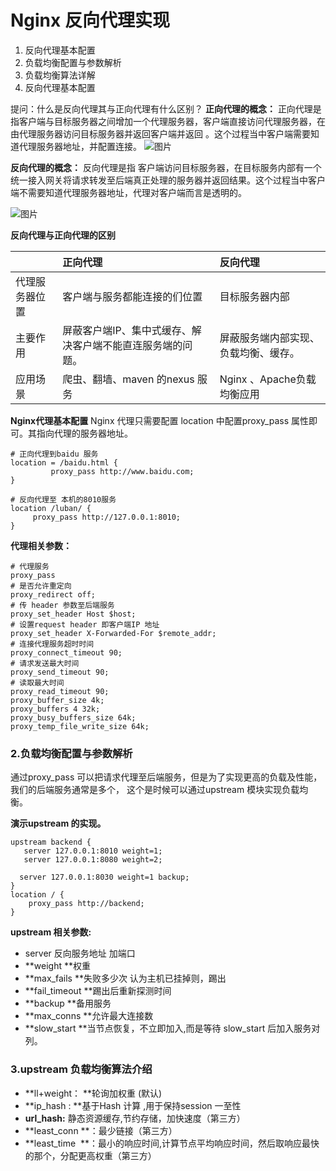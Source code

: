 # Nginx 反向代理实现

1. 反向代理基本配置
2. 负载均衡配置与参数解析
3. 负载均衡算法详解
4. 反向代理基本配置

提问：什么是反向代理其与正向代理有什么区别？
**正向代理的概念：**
正向代理是指客户端与目标服务器之间增加一个代理服务器，客户端直接访问代理服务器，在由代理服务器访问目标服务器并返回客户端并返回 。这个过程当中客户端需要知道代理服务器地址，并配置连接。
![图片](https://images-cdn.shimo.im/Toh3jB1uHeodiycl/image.png!thumbnail)

**反向代理的概念：**
反向代理是指 客户端访问目标服务器，在目标服务内部有一个统一接入网关将请求转发至后端真正处理的服务器并返回结果。这个过程当中客户端不需要知道代理服务器地址，代理对客户端而言是透明的。 

![图片](https://images-cdn.shimo.im/i8oQuJikm9EREsxz/image.png!thumbnail)

**反向代理与正向代理的区别**

|                | **正向代理**                                               | **反向代理**                         |
| :------------- | :--------------------------------------------------------- | :----------------------------------- |
| 代理服务器位置 | 客户端与服务都能连接的们位置                               | 目标服务器内部                       |
| 主要作用       | 屏蔽客户端IP、集中式缓存、解决客户端不能直连服务端的问题。 | 屏蔽服务端内部实现、负载均衡、缓存。 |
| 应用场景       | 爬虫、翻墙、maven 的nexus 服务                             | Nginx 、Apache负载均衡应用           |

**Nginx代理基本配置**
Nginx 代理只需要配置 location 中配置proxy_pass 属性即可。其指向代理的服务器地址。

```
# 正向代理到baidu 服务
location = /baidu.html {
         proxy_pass http://www.baidu.com;
}
```

```
# 反向代理至 本机的8010服务
location /luban/ {
     proxy_pass http://127.0.0.1:8010;  
}
```

**代理相关参数：**

```
# 代理服务
proxy_pass
# 是否允许重定向
proxy_redirect off; 
# 传 header 参数至后端服务
proxy_set_header Host $host; 
# 设置request header 即客户端IP 地址
proxy_set_header X-Forwarded-For $remote_addr; 
# 连接代理服务超时时间
proxy_connect_timeout 90; 
# 请求发送最大时间
proxy_send_timeout 90; 
# 读取最大时间
proxy_read_timeout 90;  
proxy_buffer_size 4k; 
proxy_buffers 4 32k;
proxy_busy_buffers_size 64k; 
proxy_temp_file_write_size 64k;
```



### 2.负载均衡配置与参数解析

通过proxy_pass 可以把请求代理至后端服务，但是为了实现更高的负载及性能， 我们的后端服务通常是多个， 这个是时候可以通过upstream 模块实现负载均衡。

**演示upstream 的实现。**

```
upstream backend {     
   server 127.0.0.1:8010 weight=1;
   server 127.0.0.1:8080 weight=2;

  server 127.0.0.1:8030 weight=1 backup;
}
location / {
    proxy_pass http://backend;
}
```

**upstream 相关参数:**

- server	反向服务地址 加端口
- **weight	 **权重
- **max_fails	**失败多少次 认为主机已挂掉则，踢出
- **fail_timeout	**踢出后重新探测时间
- **backup	**备用服务
- **max_conns	**允许最大连接数
- **slow_start	**当节点恢复，不立即加入,而是等待 slow_start	后加入服务对列。

### **3.upstream 负载均衡算法介绍**

- **ll+weight： **轮询加权重 (默认)
- **ip_hash : **基于Hash 计算 ,用于保持session 一至性
- **url_hash:** 静态资源缓存,节约存储，加快速度（第三方）
- **least_conn **：最少链接（第三方）
- **least_time  **：最小的响应时间,计算节点平均响应时间，然后取响应最快的那个，分配更高权重（第三方）